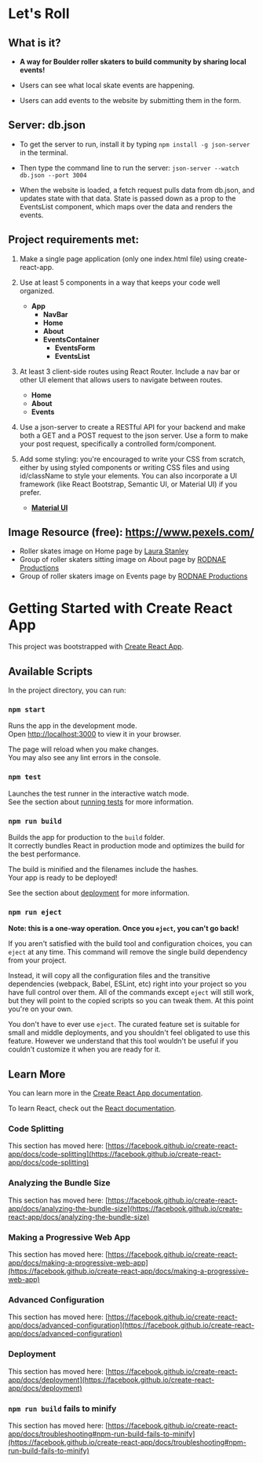 # Let's Roll

## What is it?

- **A way for Boulder roller skaters to build community by sharing local events!**
- Users can see what local skate events are happening.

- Users can add events to the website by submitting them in the form.

## Server: db.json

- To get the server to run, install it by typing `npm install -g json-server` in the terminal.

- Then type the command line to run the server: `json-server --watch db.json --port 3004`

- When the website is loaded, a fetch request pulls data from db.json, and updates state with that data. State is passed down as a prop to the EventsList component, which maps over the data and renders the events.

## Project requirements met:

1. Make a single page application (only one index.html file) using create-react-app.
2. Use at least 5 components in a way that keeps your code well organized.

   - **App**
     - **NavBar**
     - **Home**
     - **About**
     - **EventsContainer**
       - **EventsForm**
       - **EventsList**

3. At least 3 client-side routes using React Router. Include a nav bar or other UI element that allows users to navigate between routes.
   - **Home**
   - **About**
   - **Events**
4. Use a json-server to create a RESTful API for your backend and make both a GET and a POST request to the json server. Use a form to make your post request, specifically a controlled form/component.
5. Add some styling: you're encouraged to write your CSS from scratch, either by using styled components or writing CSS files and using id/className to style your elements. You can also incorporate a UI framework (like React Bootstrap, Semantic UI, or Material UI) if you prefer.
   - **[Material UI](https://mui.com/core/)**

## Image Resource (free): https://www.pexels.com/

- Roller skates image on Home page by [Laura Stanley](https://www.pexels.com/photo/white-and-red-roller-skates-2005992/)
- Group of roller skaters sitting image on About page by [RODNAE Productions](https://www.pexels.com/photo/people-wearing-roller-skates-7335292/)
- Group of roller skaters image on Events page by [RODNAE Productions](https://www.pexels.com/photo/man-in-black-t-shirt-and-yellow-pants-running-on-road-7335260/)

# Getting Started with Create React App

This project was bootstrapped with [Create React App](https://github.com/facebook/create-react-app).

## Available Scripts

In the project directory, you can run:

### `npm start`

Runs the app in the development mode.\
Open [http://localhost:3000](http://localhost:3000) to view it in your browser.

The page will reload when you make changes.\
You may also see any lint errors in the console.

### `npm test`

Launches the test runner in the interactive watch mode.\
See the section about [running tests](https://facebook.github.io/create-react-app/docs/running-tests) for more information.

### `npm run build`

Builds the app for production to the `build` folder.\
It correctly bundles React in production mode and optimizes the build for the best performance.

The build is minified and the filenames include the hashes.\
Your app is ready to be deployed!

See the section about [deployment](https://facebook.github.io/create-react-app/docs/deployment) for more information.

### `npm run eject`

**Note: this is a one-way operation. Once you `eject`, you can't go back!**

If you aren't satisfied with the build tool and configuration choices, you can `eject` at any time. This command will remove the single build dependency from your project.

Instead, it will copy all the configuration files and the transitive dependencies (webpack, Babel, ESLint, etc) right into your project so you have full control over them. All of the commands except `eject` will still work, but they will point to the copied scripts so you can tweak them. At this point you're on your own.

You don't have to ever use `eject`. The curated feature set is suitable for small and middle deployments, and you shouldn't feel obligated to use this feature. However we understand that this tool wouldn't be useful if you couldn't customize it when you are ready for it.

## Learn More

You can learn more in the [Create React App documentation](https://facebook.github.io/create-react-app/docs/getting-started).

To learn React, check out the [React documentation](https://reactjs.org/).

### Code Splitting

This section has moved here: [https://facebook.github.io/create-react-app/docs/code-splitting](https://facebook.github.io/create-react-app/docs/code-splitting)

### Analyzing the Bundle Size

This section has moved here: [https://facebook.github.io/create-react-app/docs/analyzing-the-bundle-size](https://facebook.github.io/create-react-app/docs/analyzing-the-bundle-size)

### Making a Progressive Web App

This section has moved here: [https://facebook.github.io/create-react-app/docs/making-a-progressive-web-app](https://facebook.github.io/create-react-app/docs/making-a-progressive-web-app)

### Advanced Configuration

This section has moved here: [https://facebook.github.io/create-react-app/docs/advanced-configuration](https://facebook.github.io/create-react-app/docs/advanced-configuration)

### Deployment

This section has moved here: [https://facebook.github.io/create-react-app/docs/deployment](https://facebook.github.io/create-react-app/docs/deployment)

### `npm run build` fails to minify

This section has moved here: [https://facebook.github.io/create-react-app/docs/troubleshooting#npm-run-build-fails-to-minify](https://facebook.github.io/create-react-app/docs/troubleshooting#npm-run-build-fails-to-minify)
